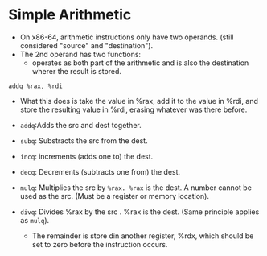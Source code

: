 # Simple Arithmetic

- On x86-64, arithmetic instructions only have two operands. (still considered "source" and "destination").
- The 2nd operand has two functions:
  - operates as both part of the arithmetic and is also the destination wherer the result is stored.

```assembly
addq %rax, %rdi
```

- What this does is take the value in %rax, add it to the value in %rdi, and store the resulting value in %rdi, erasing whatever was there before.
- `addq`:Adds the src and dest together.
- `subq`: Substracts the src from the dest.
- `incq`: increments (adds one to) the dest.
- `decq`: Decrements (subtracts one from) the dest.

- `mulq`: Multiplies the src by `%rax. %rax` is the dest. A number cannot be used as the src. (Must be a register or memory location).
- `divq`: Divides %rax by the src . %rax is the dest. (Same principle applies as `mulq`).
  - The remainder is store din another register, %rdx, which should be set to zero before the instruction occurs.